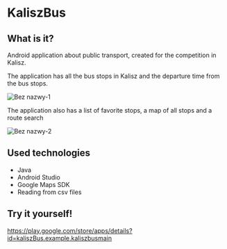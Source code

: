# KaliszBus

## What is it?
Android application about public transport, created for the competition in Kalisz.

The application has all the bus stops in Kalisz and the departure time from the bus stops.

![Bez nazwy-1](https://user-images.githubusercontent.com/88771960/175773433-8ef7c075-f650-4c3d-a765-fcd0399c0cff.png)


The application also has a list of favorite stops, a map of all stops and a route search

![Bez nazwy-2](https://user-images.githubusercontent.com/88771960/175773290-957444d8-a5ac-47dd-b672-2004bca6b327.png)

## Used technologies

- Java
- Android Studio
- Google Maps SDK
- Reading from csv files

## Try it yourself!

https://play.google.com/store/apps/details?id=kaliszBus.example.kaliszbusmain
